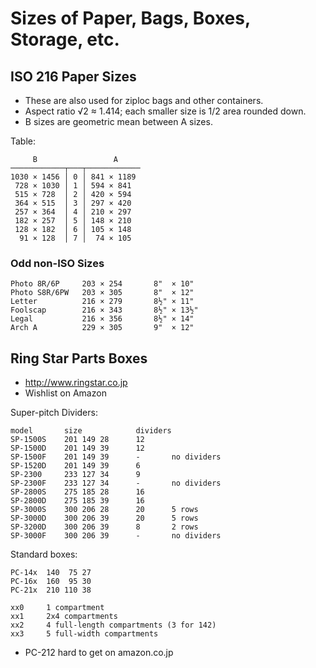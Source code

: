 Sizes of Paper, Bags, Boxes, Storage, etc.
==========================================

ISO 216 Paper Sizes
-------------------

- These are also used for ziploc bags and other containers.
- Aspect ratio √2 ≈ 1.414; each smaller size is 1/2 area rounded down.
- B sizes are geometric mean between A sizes.

Table:

         B                 A
    ────────────┬───┬────────────
    1030 × 1456 │ 0 │ 841 × 1189
     728 × 1030 │ 1 │ 594 × 841
     515 × 728  │ 2 │ 420 × 594
     364 × 515  │ 3 │ 297 × 420
     257 × 364  │ 4 │ 210 × 297
     182 × 257  │ 5 │ 148 × 210
     128 × 182  │ 6 │ 105 × 148
      91 × 128  │ 7 │  74 × 105

### Odd non-ISO Sizes

    Photo 8R/6P     203 × 254       8"  × 10"
    Photo S8R/6PW   203 × 305       8"  × 12"
    Letter          216 × 279       8½" × 11"
    Foolscap        216 × 343       8½" × 13½"
    Legal           216 × 356       8½" × 14"
    Arch A          229 × 305       9"  × 12"


Ring Star Parts Boxes
---------------------

* <http://www.ringstar.co.jp>
* Wishlist on Amazon

Super-pitch Dividers:

    model       size            dividers
    SP-1500S    201 149 28      12
    SP-1500D    201 149 39      12
    SP-1500F    201 149 39      -       no dividers
    SP-1520D    201 149 39      6
    SP-2300     233 127 34      9
    SP-2300F    233 127 34      -       no dividers
    SP-2800S    275 185 28      16
    SP-2800D    275 185 39      16
    SP-3000S    300 206 28      20      5 rows
    SP-3000D    300 206 39      20      5 rows
    SP-3200D    300 206 39      8       2 rows
    SP-3000F    300 206 39      -       no dividers

Standard boxes:

    PC-14x  140  75 27
    PC-16x  160  95 30
    PC-21x  210 110 38

    xx0     1 compartment
    xx1     2x4 compartments
    xx2     4 full-length compartments (3 for 142)
    xx3     5 full-width compartments

- PC-212 hard to get on amazon.co.jp
